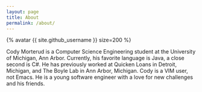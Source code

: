 ```yaml
---
layout: page
title: About
permalink: /about/
---
```

{% avatar {{ site.github_username }} size=200 %}

Cody Morterud is a Computer Science Engineering student at the
University of Michigan, Ann Arbor. Currently, his favorite
language is Java, a close second is C#. He has previously worked at Quicken Loans
in Detroit, Michigan, and The Boyle Lab in Ann Arbor, Michigan. 
Cody is a VIM user, not Emacs.
He is a young software engineer with a love for 
new challenges and his friends.


<!-- This is the base Jekyll theme. You can find out more info about customizing your Jekyll theme, as well as basic Jekyll usage documentation at [jekyllrb.com](https://jekyllrb.com/)

You can find the source code for Minima at GitHub:
[jekyll][jekyll-organization] /
[minima](https://github.com/jekyll/minima)

You can find the source code for Jekyll at GitHub:
[jekyll][jekyll-organization] /
[jekyll](https://github.com/jekyll/jekyll)


[jekyll-organization]: https://github.com/jekyll -->
